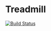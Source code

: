 # Treadmill

[![Build Status](https://travis-ci.org/ThoughtWorksInc/treadmill.svg?branch=master)](https://travis-ci.org/ThoughtWorksInc/treadmill)
